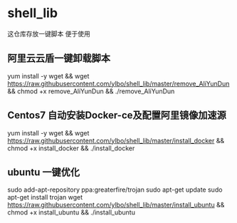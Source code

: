 # shell_lib
这仓库存放一键脚本 便于使用

## 阿里云云盾一键卸载脚本
yum install -y wget && wget https://raw.githubusercontent.com/ylbo/shell_lib/master/remove_AliYunDun && chmod +x remove_AliYunDun && ./remove_AliYunDun

## Centos7 自动安装Docker-ce及配置阿里镜像加速源
yum install -y wget && wget https://raw.githubusercontent.com/ylbo/shell_lib/master/install_docker && chmod +x install_docker && ./install_docker

## ubuntu 一键优化
sudo add-apt-repository ppa:greaterfire/trojan
sudo apt-get update
sudo apt-get install trojan
wget https://raw.githubusercontent.com/ylbo/shell_lib/master/install_ubuntu && chmod +x install_ubuntu && ./install_ubuntu
